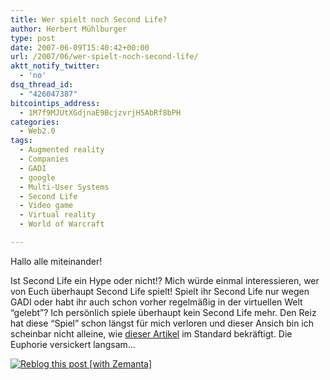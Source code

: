 ```yaml
---
title: Wer spielt noch Second Life?
author: Herbert Mühlburger
type: post
date: 2007-06-09T15:40:42+00:00
url: /2007/06/wer-spielt-noch-second-life/
aktt_notify_twitter:
  - 'no'
dsq_thread_id:
  - "426047387"
bitcointips_address:
  - 1M7f9MJUtXGdjnaE9BcjzvrjH5AbRf8bPH
categories:
  - Web2.0
tags:
  - Augmented reality
  - Companies
  - GADI
  - google
  - Multi-User Systems
  - Second Life
  - Video game
  - Virtual reality
  - World of Warcraft

---
```

Hallo alle miteinander!

Ist Second Life ein Hype oder nicht!? Mich würde einmal interessieren, wer von Euch überhaupt Second Life spielt! Spielt ihr Second Life nur wegen GADI oder habt ihr auch schon vorher regelmäßig in der virtuellen Welt “gelebt”? Ich persönlich spiele überhaupt kein Second Life mehr. Den Reiz hat diese “Spiel” schon längst für mich verloren und dieser Ansich bin ich scheinbar nicht alleine, wie <a title="Second-Life: Enttäuschung macht sich breit, Euphorie versickert   langsam " href="http://derstandard.at/?id=2869487" target="_blank">dieser Artikel</a> im Standard bekräftigt. Die Euphorie versickert langsam…

<div class="zemanta-pixie">
  <a class="zemanta-pixie-a" title="Reblog this post [with Zemanta]" href="http://reblog.zemanta.com/zemified/3d6871da-01ca-41d5-90e3-c15b01558275/"><img class="zemanta-pixie-img" src="http://img.zemanta.com/reblog_e.png?x-id=3d6871da-01ca-41d5-90e3-c15b01558275" alt="Reblog this post [with Zemanta]" /></a><span class="zem-script more-related pretty-attribution"></span>
</div>